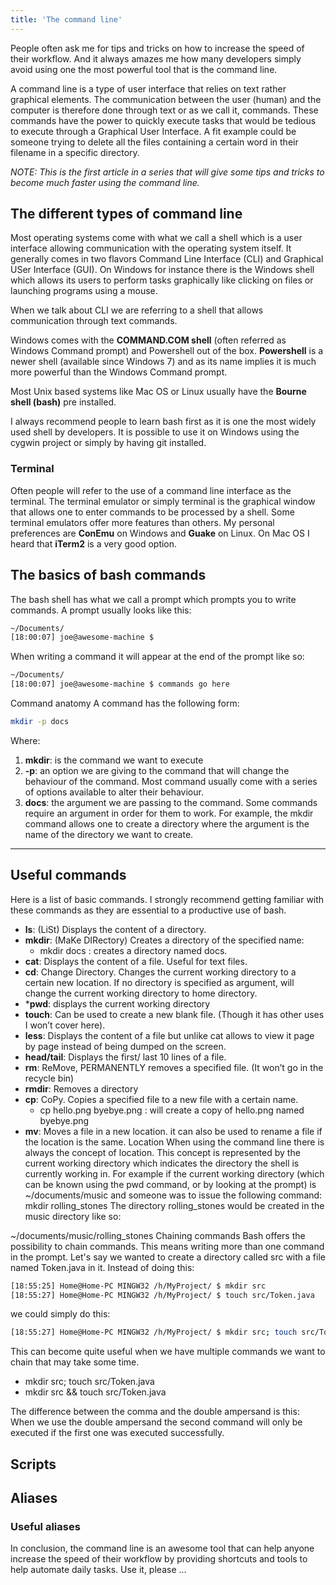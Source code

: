 ```yaml
---
title: 'The command line'
---
```


People often ask me for tips and tricks on how to increase the speed of their workflow. And it always amazes me how many developers simply avoid using one the most powerful tool that is the command line.


A command line is a type of user interface that relies on text rather graphical elements. The communication between the user (human) and the computer is therefore done through text or as we call it, commands. These commands have the power to quickly execute tasks that would be tedious to execute through a Graphical User Interface. A fit example could be someone trying to delete all the files containing a certain word in their filename in a specific directory.


*NOTE: This is the first article in a series that will give some tips and tricks to become much faster using the command line.*

## The different types of command line 
Most operating systems come with what we call a shell which is a user interface allowing communication with the operating system itself. It generally comes in two flavors Command Line Interface (CLI) and Graphical USer Interface (GUI). On Windows for instance there is the Windows shell which allows its users to perform tasks graphically like clicking on files or launching programs using a mouse. 


When we talk about CLI we are referring to a shell that allows communication through text commands.


Windows comes with the **COMMAND.COM shell** (often referred as Windows Command prompt) and Powershell out of the box. **Powershell** is a newer shell (available since Windows 7) and as its name implies it is much more powerful than the Windows Command prompt.


Most Unix based systems like Mac OS or Linux usually have the **Bourne shell (bash)** pre installed.


I always recommend people to learn bash first as it is one the most widely used shell by developers. It is possible to use it on Windows using the cygwin project or simply by having git installed.

### Terminal
Often people will refer to the use of a command line interface as the terminal. The terminal emulator or simply terminal is the graphical window that allows one to enter commands to be processed by a shell. Some terminal emulators offer more features than others. My personal preferences are **ConEmu** on Windows and **Guake** on Linux. On Mac OS I heard that **iTerm2** is a very good option.

## The basics of bash commands
The bash shell has what we call a prompt which prompts you to write commands. A prompt usually looks like this:

```bash
~/Documents/
[18:00:07] joe@awesome-machine $ 
```

When writing a command it will appear at the end of the prompt like so:

```bash
~/Documents/
[18:00:07] joe@awesome-machine $ commands go here
```

Command anatomy
A command has the following form:

```bash
mkdir -p docs
```

Where:
1. **mkdir**: is the command we want to execute
2. **-p**: an option we are giving to the command that will change the behaviour of the command. Most command usually come with a series of options available to alter their behaviour.
3. **docs**: the argument we are passing to the command. Some commands require an argument in order for them to work. For example, the mkdir command allows one to create a directory where the argument is the name of the directory we want to create.
________________
## Useful commands
Here is a list of basic commands. I strongly recommend getting familiar with these commands as they are essential to a productive use of bash.


* **ls**: (LiSt) Displays the content of a directory.
* **mkdir**: (MaKe DIRectory) Creates a directory of the specified name:
   * mkdir docs : creates a directory named docs.
* **cat**: Displays the content of a file. Useful for text files.
* **cd**: Change Directory. Changes the current working directory to a certain new location. If no directory is specified as argument, will change the current working directory to home directory.
* ***pwd**: displays the current working directory
* **touch**: Can be used to create a new blank file. (Though it has other uses I won’t cover here).
* **less**: Displays the content of a file but unlike cat allows to view it page by page instead of being dumped on the screen.
* **head/tail**: Displays the first/ last 10 lines of a file.
* **rm**: ReMove, PERMANENTLY removes a specified file. (It won’t go in the recycle bin) 
* **rmdir**: Removes a directory
* **cp**: CoPy. Copies a specified file to a new file with a certain name.
   * cp hello.png byebye.png : will create a copy of hello.png named byebye.png
* **mv**: Moves a file in a new location. it can also be used to rename a file if the location is the same.
Location
When using the command line there is always the concept of location. This concept is represented by the current working directory which indicates the directory the shell is currently working in. For example if the current working directory (which can be known using the pwd command, or by looking at the prompt) is ~/documents/music and someone was to issue the following command:
mkdir rolling_stones
The directory rolling_stones would be created in the music directory like so:


~/documents/music/rolling_stones
Chaining commands
Bash offers the possibility to chain commands. This means writing more than one command in the prompt. Let's say we wanted to create a directory called src with a file named Token.java in it. Instead of doing this:

```bash
[18:55:25] Home@Home-PC MINGW32 /h/MyProject/ $ mkdir src
[18:55:27] Home@Home-PC MINGW32 /h/MyProject/ $ touch src/Token.java
```

we could simply do this:

```bash
[18:55:27] Home@Home-PC MINGW32 /h/MyProject/ $ mkdir src; touch src/Token.java
```


This can become quite useful when we have multiple commands we want to chain that may take some time.

- mkdir src; touch src/Token.java
- mkdir src && touch src/Token.java


The difference between the comma and the double ampersand is this:
When we use the double ampersand the second command will only be executed if the first one was executed successfully. 
## Scripts
## Aliases
### Useful aliases



In conclusion, the command line is an awesome tool that can help anyone increase the speed of their workflow by providing shortcuts and tools to help automate daily tasks. Use it, please ...